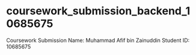 # coursework_submission_backend_10685675
Coursework Submission
Name: Muhammad Afif bin Zainuddin
Student ID: 10685675
